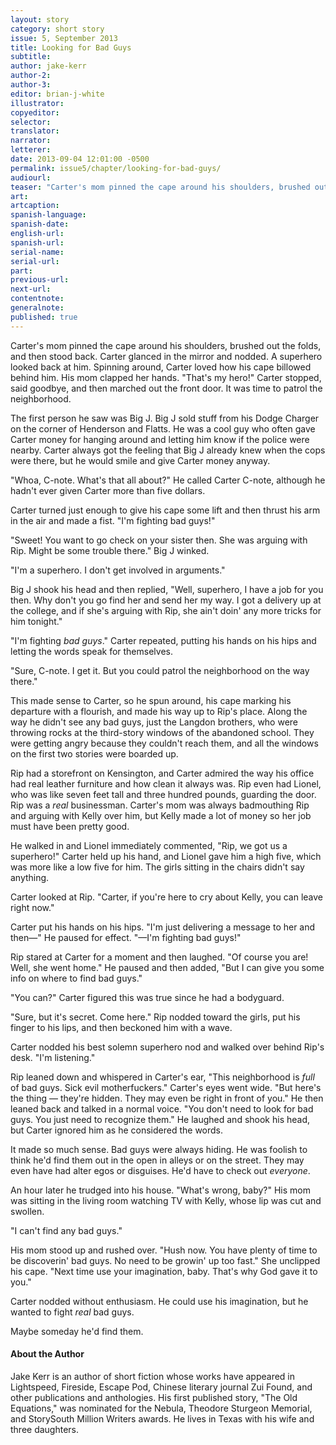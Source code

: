 ```yaml
---
layout: story
category: short story
issue: 5, September 2013
title: Looking for Bad Guys
subtitle:
author: jake-kerr
author-2:
author-3:
editor: brian-j-white
illustrator:
copyeditor:
selector:
translator:
narrator:
letterer:
date: 2013-09-04 12:01:00 -0500
permalink: issue5/chapter/looking-for-bad-guys/
audiourl:
teaser: "Carter's mom pinned the cape around his shoulders, brushed out the folds, and then stood back. Carter glanced in the mirror and nodded. A superhero looked back at him."
art:
artcaption:
spanish-language:
spanish-date:
english-url:
spanish-url:
serial-name:
serial-url:
part:
previous-url:
next-url:
contentnote:
generalnote:
published: true
---
```


Carter's mom pinned the cape around his shoulders, brushed out the folds, and then stood back. Carter glanced in the mirror and nodded. A superhero looked back at him. Spinning around, Carter loved how his cape billowed behind him. His mom clapped her hands. "That's my hero!" Carter stopped, said goodbye, and then marched out the front door. It was time to patrol the neighborhood.

The first person he saw was Big J. Big J sold stuff from his Dodge Charger on the corner of Henderson and Flatts. He was a cool guy who often gave Carter money for hanging around and letting him know if the police were nearby. Carter always got the feeling that Big J already knew when the cops were there, but he would smile and give Carter money anyway.

"Whoa, C-note. What's that all about?" He called Carter C-note, although he hadn't ever given Carter more than five dollars.

Carter turned just enough to give his cape some lift and then thrust his arm in the air and made a fist. "I'm fighting bad guys!"

"Sweet! You want to go check on your sister then. She was arguing with Rip. Might be some trouble there." Big J winked.

"I'm a superhero. I don't get involved in arguments."

Big J shook his head and then replied, "Well, superhero, I have a job for you then. Why don't you go find her and send her my way. I got a delivery up at the college, and if she's arguing with Rip, she ain't doin' any more tricks for him tonight."

"I'm fighting _bad guys_." Carter repeated, putting his hands on his hips and letting the words speak for themselves.

"Sure, C-note. I get it. But you could patrol the neighborhood on the way there."

This made sense to Carter, so he spun around, his cape marking his departure with a flourish, and made his way up to Rip's place. Along the way he didn't see any bad guys, just the Langdon brothers, who were throwing rocks at the third-story windows of the abandoned school. They were getting angry because they couldn't reach them, and all the windows on the first two stories were boarded up.

Rip had a storefront on Kensington, and Carter admired the way his office had real leather furniture and how clean it always was. Rip even had Lionel, who was like seven feet tall and three hundred pounds, guarding the door. Rip was a _real_ businessman. Carter's mom was always badmouthing Rip and arguing with Kelly over him, but Kelly made a lot of money so her job must have been pretty good.

He walked in and Lionel immediately commented, "Rip, we got us a superhero!" Carter held up his hand, and Lionel gave him a high five, which was more like a low five for him. The girls sitting in the chairs didn't say anything.

Carter looked at Rip. "Carter, if you're here to cry about Kelly, you can leave right now."

Carter put his hands on his hips. "I'm just delivering a message to her and then­—" He paused for effect. "—I'm fighting bad guys!"

Rip stared at Carter for a moment and then laughed. "Of course you are! Well, she went home." He paused and then added, "But I can give you some info on where to find bad guys."

"You can?" Carter figured this was true since he had a bodyguard.

"Sure, but it's secret. Come here." Rip nodded toward the girls, put his finger to his lips, and then beckoned him with a wave.

Carter nodded his best solemn superhero nod and walked over behind Rip's desk. "I'm listening."

Rip leaned down and whispered in Carter's ear, "This neighborhood is _full_ of bad guys. Sick evil motherfuckers." Carter's eyes went wide. "But here's the thing — they're hidden. They may even be right in front of you." He then leaned back and talked in a normal voice. "You don't need to look for bad guys. You just need to recognize them." He laughed and shook his head, but Carter ignored him as he considered the words.

It made so much sense. Bad guys were always hiding. He was foolish to think he'd find them out in the open in alleys or on the street. They may even have had alter egos or disguises. He'd have to check out _everyone_.

An hour later he trudged into his house. "What's wrong, baby?" His mom was sitting in the living room watching TV with Kelly, whose lip was cut and swollen.

"I can't find any bad guys."

His mom stood up and rushed over. "Hush now. You have plenty of time to be discoverin' bad guys.  No need to be growin' up too fast." She unclipped his cape. "Next time use your imagination, baby. That's why God gave it to you."

Carter nodded without enthusiasm. He could use his imagination, but he wanted to fight _real_ bad guys.

Maybe someday he'd find them.

#### About the Author

Jake Kerr is an author of short fiction whose works have appeared in Lightspeed, Fireside, Escape Pod, Chinese literary journal Zui Found, and other publications and anthologies. His first published story, "The Old Equations," was nominated for the Nebula, Theodore Sturgeon Memorial, and StorySouth Million Writers awards. He lives in Texas with his wife and three daughters.
